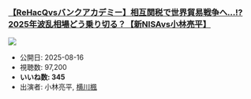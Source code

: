 ### [【ReHacQvsバンクアカデミー】相互関税で世界貿易戦争へ…!?2025年波乱相場どう乗り切る？【新NISAvs小林亮平】](https://www.youtube.com/watch?v=8cTJabLTw-4)
[![](https://img.youtube.com/vi/8cTJabLTw-4/sddefault.jpg)](https://www.youtube.com/watch?v=8cTJabLTw-4)
-   公開日: 2025-08-16
-   視聴数: 97,200
-   **いいね数: 345**
-   出演者: 小林亮平, [横川楓](/rehacq_fan/people/横川楓 "wikilink")
